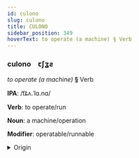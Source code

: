 ```yaml
---
id: culono
slug: culono
title: CULONO
sidebar_position: 349
hoverText: to operate (a machine) § Verb
---
```


### culono&emsp;<span kind="abugida">ꞇʃʓƨ</span>

*to operate (a machine)* **§** Verb

**IPA**: /t͡ɕʌ.ˈlɑ.nɑ/

**Verb**: to operate/run

**Noun**: a machine/operation

**Modifier**: operatable/runnable

<details>
    <summary>Origin</summary>
    Hindi चलाना calānā [t͡ʃɐ.läː.näː]<br/>
    <em>Indo-Iranian Language Family</em>
</details>